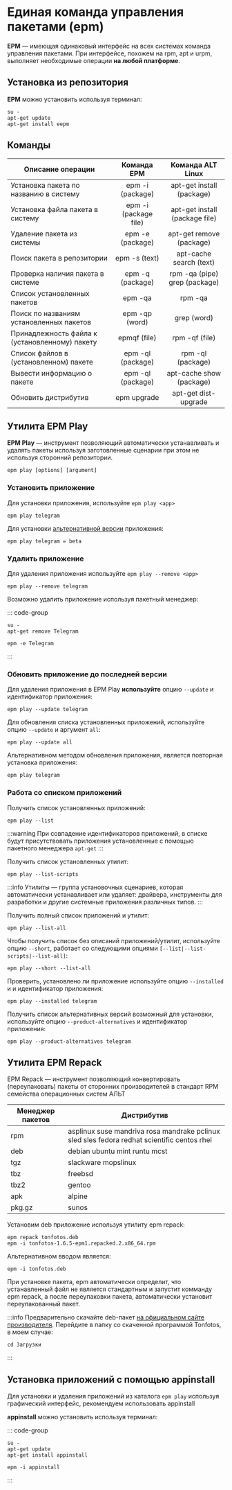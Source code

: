 # Единая команда управления пакетами (epm)
**EPM** — имеющая одинаковый интерфейс на всех системах команда управления пакетами. При интерфейсе, похожем на rpm, apt и urpm, выполняет необходимые операции **на любой платформе**.

## Установка из репозитория
**EPM** можно установить используя терминал:

```shell
su -
apt-get update
apt-get install eepm
```

## Команды

| Описание операции |      Команда EPM      |  Команда ALT Linux |
| ----------------- | :-------------------: | :-----------------: |
| Установка пакета по названию в систему      | epm -i (package) | apt-get install (package) |
| Установка файла пакета в систему      |   epm -i (package file)	    |   apt-get install (package file) |
| Удаление пакета из системы |   epm -e (package)    |    apt-get remove (package) |
| Поиск пакета в репозитории |   epm -s (text)    |    apt-cache search (text) |
| Проверка наличия пакета в системе |   epm -q (package)    |    rpm -qa (pipe) grep (package) |
| Список установленных пакетов |   epm -qa    |    rpm -qa |
| Поиск по названиям установленных пакетов |   epm -qp (word)    |    grep (word) |
| Принадлежность файла к (установленному) пакету |   epmqf (file)   |  rpm -qf (file) |
| Список файлов в (установленном) пакете |  epm -ql (package)   |  rpm -ql (package) |
| Вывести информацию о пакете |  epm -ql (package)   |  apt-cache show (package) |
| Обновить дистрибутив |  epm upgrade   |  apt-get dist-upgrade |

## Утилита EPM Play

**EPM Play** — инструмент позволяющий  автоматически устанавливать и удалять пакеты используя заготовленные сценарии при этом не используя сторонний репозитории.

``` 
epm play [options] [argument]
```

### Установить приложение

Для установки приложения, используйте `epm play <app>`

```shell
epm play telegram
```

Для установки [альтернативной версии](#работа-со-списком-приложений) приложения:

```shell
epm play telegram = beta
```

### Удалить приложение

Для удаления приложения используйте `epm play --remove <app>`

```shell
epm play --remove telegram
```

Возможно удалить приложение используя пакетный менеджер: 

::: code-group

```shell[apt-get]
su -
apt-get remove Telegram
```
```shell[epm]
epm -e Telegram
```
:::

### Обновить приложение до последней версии

Для удаления приложения в EPM Play **используйте** опцию `--update` и идентификатор приложения:

```shell
epm play --update telegram
```

Для обновления списка установленных приложений, используйте опцию `--update` и аргумент `all`:

```shell
epm play --update all
```

Альтернативном методом обновления приложения, является повторная установка приложения:

```shell
epm play telegram
```

### Работа со списком приложений

Получить список установленных приложений:

```shell
epm play --list
```

:::warning
При совпадение идентификаторов приложений, в списке будут присутствовать приложения установленные с помощью пакетного менеджера `apt-get` 
:::

Получить список установленных утилит:

```shell
epm play --list-scripts
```

:::info
Утилиты — группа установочных сценариев, которая автоматически устанавливает или удаляет: драйвера, инструменты для разработки и другие системные приложения различных типов.
:::

Получить полный список приложений и утилит:

```shell
epm play --list-all
```

Чтобы получить список без описаний приложений/утилит, используйте опцию `--short`, работает со следующими опциями `[--list|--list-scripts|--list-all]`:

```shell
epm play --short --list-all
```

Проверить, установлено ли приложение используйте опцию `--installed` и и идентификатор приложения:

```shell
epm play --installed telegram
```

Получить список альтернативных версий возможный для установки, используйте опцию `--product-alternatives` и идентификатор приложения:

```shell
epm play --product-alternatives telegram
```

## Утилита EPM Repack 

EPM Repack — инструмент позволяющий конвертировать (переупаковать) пакеты от сторонних производителей в стандарт RPM семейства операционных систем АЛЬТ

| Менеджер пакетов |      Дистрибутив     |
| -----------------| -------------------  |
| rpm | asplinux suse mandriva rosa mandrake pclinux sled sles fedora redhat scientific centos rhel | 
| deb | debian ubuntu mint runtu mcst |
| tgz | slackware mopslinux |
| tbz | freebsd |
| tbz2 | gentoo |
| apk | alpine |
| pkg.gz | sunos |

Установим deb приложение используя утилиту epm repack:

```shell
epm repack tonfotos.deb
epm -i tonfotos-1.6.5-epm1.repacked.2.x86_64.rpm
```

Альтернативном вводом является:  

```shell
epm -i tonfotos.deb
```

При установке пакета, epm автоматически определит, что устанавленный файл не является стандартным и запустит комманду epm repack, а после переупаковки пакета, автоматически установит переупакованный пакет. 

:::info
 Предварительно скачайте deb-пакет [на официальном сайте производителя](https://tonfotos.com). Перейдите в папку со скаченной программой Tonfotos, в моем случае:

```shell
cd Загрузки
```
:::

## Установка приложений с помощью appinstall

Для установки и удаления приложений из каталога `epm play` используя графический интерфейс, рекомендуем использовать appinstall

**appinstall** можно установить используя терминал:

::: code-group

```shell[apt-get]
su -
apt-get update
apt-get install appinstall
```
```shell[epm]
epm -i appinstall
```
:::